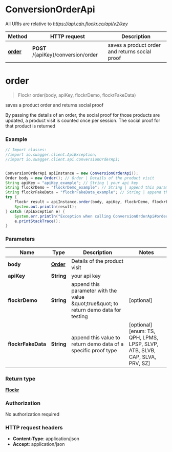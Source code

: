 # ConversionOrderApi

All URIs are relative to *https://api.cdn.flockr.co/api/v2/key*

Method | HTTP request | Description
------------- | ------------- | -------------
[**order**](ConversionOrderApi.md#order) | **POST** /{apiKey}/conversion/order | saves a product order and returns social proof

<a name="order"></a>
# **order**
> Flockr order(body, apiKey, flockrDemo, flockrFakeData)

saves a product order and returns social proof

By passing the details of an order, the social proof for those products are updated, a product visit is counted once per session. The social proof for that product is returned 

### Example
```java
// Import classes:
//import io.swagger.client.ApiException;
//import io.swagger.client.api.ConversionOrderApi;


ConversionOrderApi apiInstance = new ConversionOrderApi();
Order body = new Order(); // Order | Details of the product visit
String apiKey = "apiKey_example"; // String | your api key
String flockrDemo = "flockrDemo_example"; // String | append this parameter with the value \"true\" to return demo data for testing
String flockrFakeData = "flockrFakeData_example"; // String | append this value to return demo data of a specific proof type
try {
    Flockr result = apiInstance.order(body, apiKey, flockrDemo, flockrFakeData);
    System.out.println(result);
} catch (ApiException e) {
    System.err.println("Exception when calling ConversionOrderApi#order");
    e.printStackTrace();
}
```

### Parameters

Name | Type | Description  | Notes
------------- | ------------- | ------------- | -------------
 **body** | [**Order**](Order.md)| Details of the product visit |
 **apiKey** | **String**| your api key |
 **flockrDemo** | **String**| append this parameter with the value \&quot;true\&quot; to return demo data for testing | [optional]
 **flockrFakeData** | **String**| append this value to return demo data of a specific proof type | [optional] [enum: TS, QPH, LPMS, LPSP, SLVP, ATB, SLVB, CAP, SLVA, PRV, SZ]

### Return type

[**Flockr**](Flockr.md)

### Authorization

No authorization required

### HTTP request headers

 - **Content-Type**: application/json
 - **Accept**: application/json

